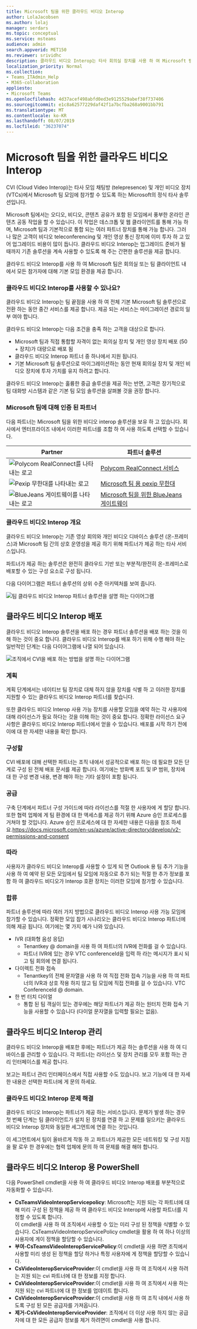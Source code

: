 ```yaml
---
title: Microsoft 팀을 위한 클라우드 비디오 Interop
author: LolaJacobsen
ms.author: lolaj
manager: serdars
ms.topic: conceptual
ms.service: msteams
audience: admin
search.appverid: MET150
ms.reviewer: srividhc
description: 클라우드 비디오 Interop는 타사 회의실 장치를 사용 하 여 Microsoft 팀 모임에 참가 합니다.
localization_priority: Normal
ms.collection:
- Teams_ITAdmin_Help
- M365-collaboration
appliesto:
- Microsoft Teams
ms.openlocfilehash: 4d37acef498abfd0ed3e9125529abef38f737406
ms.sourcegitcommit: e1c8a62577229daf42f1a7bcfba268a9001bb791
ms.translationtype: MT
ms.contentlocale: ko-KR
ms.lasthandoff: 08/07/2019
ms.locfileid: "36237074"
---
```

# <a name="cloud-video-interop-for-microsoft-teams"></a>Microsoft 팀을 위한 클라우드 비디오 Interop

CVI (Cloud Video Interop)는 타사 모임 채팅방 (telepresence) 및 개인 비디오 장치 (VTCs)에서 Microsoft 팀 모임에 참가할 수 있도록 하는 Microsoft의 정식 타사 솔루션입니다.
 
Microsoft 팀에서는 오디오, 비디오, 콘텐츠 공유가 포함 된 모임에서 풍부한 온라인 콘텐츠 공동 작업을 할 수 있습니다. 이 작업은 데스크톱 및 웹 클라이언트를 통해 가능 하며, Microsoft 팀과 기본적으로 통합 되는 여러 파트너 장치를 통해 가능 합니다. 그러나 많은 고객이 비디오 teleconferencing 및 개인 영상 통신 장치에 이미 투자 하 고 있어 업그레이드 비용이 많이 듭니다. 클라우드 비디오 Interop는 업그레이드 준비가 될 때까지 기존 솔루션을 계속 사용할 수 있도록 해 주는 간편한 솔루션을 제공 합니다.

클라우드 비디오 Interop를 사용 하 여 Microsoft 팀은 회의실 또는 팀 클라이언트 내에서 모든 참가자에 대해 기본 모임 환경을 제공 합니다.

### <a name="is-cloud-video-interop-for-me"></a>클라우드 비디오 Interop를 사용할 수 있나요?

클라우드 비디오 Interop는 팀 끝점을 사용 하 여 전체 기본 Microsoft 팀 솔루션으로 전환 하는 동안 중간 서비스를 제공 합니다. 제공 되는 서비스는 마이그레이션 경로의 일부 여야 합니다.

클라우드 비디오 Interop는 다음 조건을 충족 하는 고객을 대상으로 합니다.

- Microsoft 팀과 직접 통합할 자격이 없는 회의실 장치 및 개인 영상 장치 배포 (50 + 장치)가 대량으로 배포 됨
- 클라우드 비디오 Interop 파트너 중 하나에서 지원 됩니다.
- 기본 Microsoft 팀 솔루션으로 마이그레이션하는 동안 현재 회의실 장치 및 개인 비디오 장치에 투자 가치를 유지 하려고 합니다.

클라우드 비디오 Interop는 훌륭한 중급 솔루션을 제공 하는 반면, 고객은 장기적으로 팀 대화방 시스템과 같은 기본 팀 모임 솔루션을 살펴볼 것을 권장 합니다. 

### <a name="partners-certified-for-microsoft-teams"></a>Microsoft 팀에 대해 인증 된 파트너

다음 파트너는 Microsoft 팀을 위한 비디오 interop 솔루션을 보유 하 고 있습니다. 회사에서 엔터프라이즈 내에서 이러한 파트너를 조합 하 여 사용 하도록 선택할 수 있습니다. 

|Partner|파트너 솔루션|
|----|---|
|![Polycom RealConnect를 나타내는 로고](media/polycom.png) | <a href="https://aka.ms/PolycomRealConnect" target="_blank">Polycom RealConnect 서비스</a> |
|![Pexip 무한대를 나타내는 로고](media/pexip.png)| <a href="https://aka.ms/PexipInfinity" target="_blank">Microsoft 팀 용 pexip 무한대</a> | 
|![BlueJeans 게이트웨이를 나타내는 로고](media/bluejeans.png)| <a href="https://aka.ms/BluejeansGateway" target="_blank">Microsoft 팀을 위한 BlueJeans 게이트웨이</a> |

### <a name="cloud-video-interop-overview"></a>클라우드 비디오 Interop 개요

클라우드 비디오 Interop는 기존 영상 회의와 개인 비디오 디바이스 솔루션 (온-프레미스)과 Microsoft 팀 간의 상호 운영성을 제공 하기 위해 파트너가 제공 하는 타사 서비스입니다.

파트너가 제공 하는 솔루션은 완전히 클라우드 기반 또는 부분적/완전히 온-프레미스로 배포할 수 있는 구성 요소로 구성 됩니다. 
     
다음 다이어그램은 파트너 솔루션의 상위 수준 아키텍처를 보여 줍니다.

![팀 클라우드 비디오 Interop 파트너 솔루션을 설명 하는 다이어그램](media/teams-cloud-video-interop-partner-solution.png)


## <a name="deploy-cloud-video-interop"></a>클라우드 비디오 Interop 배포

클라우드 비디오 Interop 솔루션을 배포 하는 경우 파트너 솔루션을 배포 하는 것을 이해 하는 것이 중요 합니다. 클라우드 비디오 Interop를 배포 하기 위해 수행 해야 하는 일반적인 단계는 다음 다이어그램에 나열 되어 있습니다.

![조직에서 CVI을 배포 하는 방법을 설명 하는 다이어그램](media/deploying-cvi.png)

### <a name="plan"></a>계획

계획 단계에서는 네이티브 팀 장치로 대체 하지 않을 장치를 식별 하 고 이러한 장치를 지원할 수 있는 클라우드 비디오 Interop 파트너를 찾습니다.  

또한 클라우드 비디오 Interop 사용 가능 장치를 사용할 모임을 예약 하는 각 사용자에 대해 라이선스가 필요 하다는 것을 이해 하는 것이 중요 합니다. 정확한 라이선스 요구 사항은 클라우드 비디오 Interop 파트너에서 얻을 수 있습니다. 배포를 시작 하기 전에이에 대 한 자세한 내용을 확인 합니다.

### <a name="configure"></a>구성할

CVI 배포에 대해 선택한 파트너는 조직 내에서 성공적으로 배포 하는 데 필요한 모든 단계로 구성 된 전체 배포 문서를 제공 합니다. 여기에는 방화벽 포트 및 IP 범위, 장치에 대 한 구성 변경 내용, 변경 해야 하는 기타 설정이 포함 됩니다.

### <a name="provision"></a>공급  

구축 단계에서 파트너 구성 가이드에 따라 라이선스를 적절 한 사용자에 게 할당 합니다. 또한 협력 업체에 게 팀 환경에 대 한 액세스를 제공 하기 위해 Azure 승인 프로세스를 거쳐야 할 것입니다. Azure 승인 프로세스에 대 한 자세한 내용은 다음을 참조 하세요.https://docs.microsoft.com/en-us/azure/active-directory/develop/v2-permissions-and-consent 

### <a name="schedule"></a>따라

사용자가 클라우드 비디오 Interop를 사용할 수 있게 되 면 Outlook 용 팀 추가 기능을 사용 하 여 예약 된 모든 모임에서 팀 모임에 자동으로 추가 되는 적절 한 추가 정보를 포함 하 여 클라우드 비디오가 Interop 호환 장치는 이러한 모임에 참가할 수 있습니다.

### <a name="join"></a>합류

파트너 솔루션에 따라 여러 가지 방법으로 클라우드 비디오 Interop 사용 가능 모임에 참가할 수 있습니다. 정확한 모임 참가 시나리오는 클라우드 비디오 Interop 파트너에 의해 제공 됩니다. 여기에는 몇 가지 예가 나와 있습니다.

- IVR (대화형 음성 응답) 
  - Tenantkey @ domain을 사용 하 여 파트너의 IVR에 전화를 걸 수 있습니다.
  - 파트너 IVR에 있는 경우 VTC conferenceId을 입력 하 라는 메시지가 표시 되 고 팀 회의에 연결 됩니다.
- 다이렉트 전화 접속 
  - Tenantkey의 전체 문자열을 사용 하 여 직접 전화 접속 기능을 사용 하 여 파트너의 IVR과 상호 작용 하지 않고 팀 모임에 직접 전화를 걸 수 있습니다. VTC ConferenceId @ domain.
- 한 번 터치 다이얼 
  - 통합 된 팀 객실이 있는 경우에는 해당 파트너가 제공 하는 원터치 전화 접속 기능을 사용할 수 있습니다 (다이얼 문자열을 입력할 필요는 없음).

## <a name="manage-cloud-video-interop"></a>클라우드 비디오 Interop 관리

클라우드 비디오 Interop을 배포한 후에는 파트너가 제공 하는 솔루션을 사용 하 여 디바이스를 관리할 수 있습니다. 각 파트너는 라이선스 및 장치 관리를 모두 포함 하는 관리 인터페이스를 제공 합니다. 

보고는 파트너 관리 인터페이스에서 직접 사용할 수도 있습니다. 보고 기능에 대 한 자세한 내용은 선택한 파트너에 게 문의 하세요. 

### <a name="troubleshooting-cloud-video-interop"></a>클라우드 비디오 Interop 문제 해결

클라우드 비디오 Interop는 파트너가 제공 하는 서비스입니다. 문제가 발생 하는 경우 첫 번째 단계는 팀 클라이언트가 설치 된 장치를 연결 하 고 문제를 일으키는 클라우드 비디오 Interop 장치와 동일한 세그먼트에 연결 하는 것입니다. 

이 세그먼트에서 팀이 올바르게 작동 하 고 파트너가 제공한 모든 네트워킹 및 구성 지침을 팔 로우 한 경우에는 협력 업체에 문의 하 여 문제를 해결 해야 합니다. 

## <a name="powershell-for-cloud-video-interop"></a>클라우드 비디오 Interop 용 PowerShell

다음 PowerShell cmdlet을 사용 하 여 클라우드 비디오 Interop 배포를 부분적으로 자동화할 수 있습니다.

- **CsTeamsVideoInteropServicepolicy**: Microsoft는 지원 되는 각 파트너에 대해 미리 구성 된 정책을 제공 하 여 클라우드 비디오 Interop에 사용할 파트너를 지정할 수 있도록 합니다.<br>이 cmdlet을 사용 하 여 조직에서 사용할 수 있는 미리 구성 된 정책을 식별할 수 있습니다. CsTeamsVideoInteropServicePolicy cmdlet을 활용 하 여 하나 이상의 사용자에 게이 정책을 할당할 수 있습니다.
- **부여-CsTeamsVideoInteropServicePolicy**:이 cmdlet을 사용 하면 조직에서 사용할 미리 생성 된 정책을 할당 하거나 특정 사용자에 게 정책을 할당할 수 있습니다.
- **CsVideoInteropServiceProvider**:이 cmdlet을 사용 하 여 조직에서 사용 하려는 지원 되는 cvi 파트너에 대 한 정보를 지정 합니다.
- **CsVideoInteropServiceProvider**:이 cmdlet을 사용 하 여 조직에서 사용 하는 지원 되는 cvi 파트너에 대 한 정보를 업데이트 합니다.
- **CsVideoInteropServiceProvider**:이 cmdlet을 사용 하 여 조직 내에서 사용 하도록 구성 된 모든 공급자를 가져옵니다.
- **제거-CsVideoInteropServiceProvider**: 조직에서 더 이상 사용 하지 않는 공급자에 대 한 모든 공급자 정보를 제거 하려면이 cmdlet을 사용 합니다.
